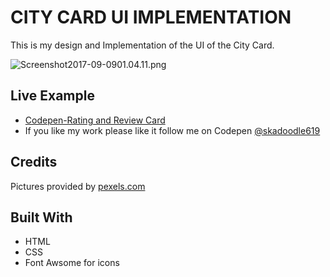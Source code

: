 # CITY CARD UI IMPLEMENTATION

This is my design and Implementation of the UI of the City Card.

![Screenshot2017-09-0901.04.11.png](http://i.imgrpost.com/imgr/2017/09/08/Screenshot2017-09-0901.04.11.png)

## Live Example

* [Codepen-Rating and Review Card](https://codepen.io/skadoodle619/full/yorjLv)
* If you like my work please like it follow me on Codepen [@skadoodle619](https://codepen.io/skadoodle619/)

## Credits
Pictures provided by [pexels.com](https://www.pexels.com/)

## Built With

* HTML
* CSS
* Font Awsome for icons